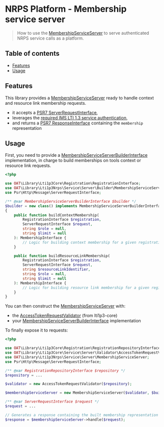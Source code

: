 # NRPS Platform - Membership service server

> How to use the [MembershipServiceServer](../src/Service/Server/MembershipServiceServer.php) to serve authenticated NRPS service calls as a platform.

## Table of contents

- [Features](#features)
- [Usage](#usage)

## Features

This library provides a [MembershipServiceServer](../src/Service/Server/MembershipServiceServer.php) ready to handle context and resource link membership requests.

- it accepts a [PSR7 ServerRequestInterface](https://www.php-fig.org/psr/psr-7/#321-psrhttpmessageserverrequestinterface),
- leverages the [required IMS LTI 1.3 service authentication](https://www.imsglobal.org/spec/security/v1p0/#securing_web_services),
- and returns a [PSR7 ResponseInterface](https://www.php-fig.org/psr/psr-7/#33-psrhttpmessageresponseinterface) containing the `membership` representation

## Usage

First, you need to provide a [MembershipServiceServerBuilderInterface](../src/Service/Server/Builder/MembershipServiceServerBuilderInterface.php) implementation, in charge to build memberships on tools context or resource link requests.

```php
<?php

use OAT\Library\Lti1p3Core\Registration\RegistrationInterface;
use OAT\Library\Lti1p3Nrps\Service\Server\Builder\MembershipServiceServerBuilderInterface;
use Psr\Http\Message\ServerRequestInterface;

/** @var MembershipServiceServerBuilderInterface $builder */
$builder = new class() implements MembershipServiceServerBuilderInterface 
{
    public function buildContextMembership(
        RegistrationInterface $registration,
        ServerRequestInterface $request,
        string $role = null,
        string $limit = null
    ): MembershipInterface {
        // Logic for building context membership for a given registration and request
    }

    public function buildResourceLinkMembership(
        RegistrationInterface $registration,
        ServerRequestInterface $request,
        string $resourceLinkIdentifier,
        string $role = null,
        string $limit = null
    ): MembershipInterface {
        // Logic for building resource link membership for a given registration, request and resource link
    }
}
```

You can then construct the [MembershipServiceServer](../src/Service/Server/MembershipServiceServer.php) with:
- the [AccessTokenRequestValidator](https://github.com/oat-sa/lib-lti1p3-core/blob/master/src/Service/Server/Validator/AccessTokenRequestValidator.php) (from lti1p3-core)
- your [MembershipServiceServerBuilderInterface](../src/Service/Server/Builder/MembershipServiceServerBuilderInterface.php) implementation

To finally expose it to requests:
```php
<?php

use OAT\Library\Lti1p3Core\Registration\RegistrationRepositoryInterface;
use OAT\Library\Lti1p3Core\Service\Server\Validator\AccessTokenRequestValidator;
use OAT\Library\Lti1p3Nrps\Service\Server\MembershipServiceServer;
use Psr\Http\Message\ServerRequestInterface;

/** @var RegistrationRepositoryInterface $repository */
$repository = ...

$validator = new AccessTokenRequestValidator($repository);

$membershipServiceServer = new MembershipServiceServer($validator, $builder);

/** @var ServerRequestInterface $request */
$request = ...

// Generates a response containing the built membership representation
$response = $membershipServiceServer->handle($request);
```
